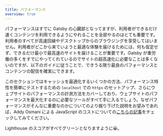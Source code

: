 ```yaml
---
title: パフォーマンス
overview: true
---
```


パフォーマンスはすでに Gatsby の心臓部となってますが、利用者ができるだけ速くコンテンツを利用できるようにやれることを全部やるのはとても重要です。利用者のすべてが高速回線やデスクトップからのブラウジングを享受してはいません。利用者がどこから来ていようと最適な体験を届けるためには、何も仮定せず、できるだけ最小で最高速のサイトを届けることが重要です。Gatsby が重労働の多くをすでにやってくれているのでサイトの超高速化に必要なことは多くないのですが、以下のガイドに従うことで、できうる限り最良のパフォーマンスとコンテンツの配信を確実にできます。

このセクションではキャッシュを最適化するいくつかの方法、パフォーマンス特性を簡単にテストするための `localhost` での `https` のセットアップ、さらにウェブサイトのパフォーマンスの計測方法をカバーしており、ウェブサイトのパフォーマンスを最大化するのに必要なツールがすべて手に入るでしょう。なぜパフォーマンスがそんなに重要なのかについてのより掘り下げた説明をお望みであれば、Addy Osmani による JavaScript のコストについての[こちらの記事](https://v8.dev/blog/cost-of-javascript-2019)をチェックしてみてください。

Lighthouse のスコアがすべてグリーンとなりますように😀。

<GuideList slug={props.slug} />
